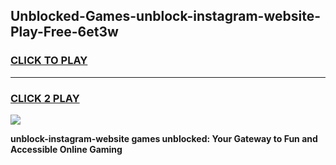 
## Unblocked-Games-unblock-instagram-website-Play-Free-6et3w
<h3>
<a href="https://premium76.site?title=unblock-instagram-website&ref=23A">CLICK TO PLAY</a></h3>
<hr>

<h3>
<a href="https://premium76.site?title=unblock-instagram-website&ref=23A">CLICK 2 PLAY</a>
  
</h3>

<a href="https://premium76.site?title=unblock-instagram-website&ref=23A"><img src="https://clearcache.store/games.png"></a>


**unblock-instagram-website games unblocked: Your Gateway to Fun and Accessible Online Gaming**
